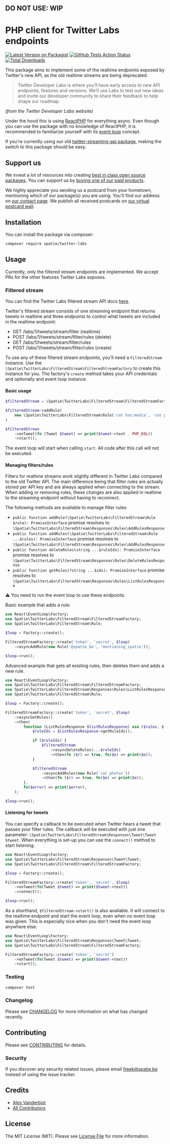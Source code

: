 ## **DO NOT USE: WIP**

# PHP client for Twitter Labs endpoints

[![Latest Version on Packagist](https://img.shields.io/packagist/v/spatie/twitter-labs.svg?style=flat-square)](https://packagist.org/packages/spatie/twitter-labs)
[![GitHub Tests Action Status](https://img.shields.io/github/workflow/status/spatie/twitter-labs/run-tests?label=tests)](https://github.com/spatie/twitter-labs/actions?query=workflow%3Arun-tests+branch%3Amaster)
[![Total Downloads](https://img.shields.io/packagist/dt/spatie/twitter-labs.svg?style=flat-square)](https://packagist.org/packages/spatie/twitter-labs)

This package aims to implement some of the realtime endpoints exposed by Twitter's new API, as the old realtime streams are being deprecated. 

>Twitter Developer Labs is where you’ll have early access to new API endpoints, features and versions. We’ll use Labs to test out new ideas and invite our developer community to share their feedback to help shape our roadmap.

_(from the Twitter Developer Labs website)_

Under the hood this is using [ReactPHP](https://reactphp.org) for everything async. Even though you can use the package with no knowledge of ReactPHP, it is recommended to familiarize yourself with its [event loop](https://reactphp.org/event-loop/) concept.

If you're currently using our old [twitter-streaming-api package](https://github.com/spatie/twitter-streaming-api), making the switch to this package should be easy.

## Support us

We invest a lot of resources into creating [best in class open source packages](https://spatie.be/open-source). You can support us by [buying one of our paid products](https://spatie.be/open-source/support-us). 

We highly appreciate you sending us a postcard from your hometown, mentioning which of our package(s) you are using. You'll find our address on [our contact page](https://spatie.be/about-us). We publish all received postcards on [our virtual postcard wall](https://spatie.be/open-source/postcards).


## Installation

You can install the package via composer:

```bash
composer require spatie/twitter-labs
```

## Usage

Currently, only the filtered stream endpoints are implemented. We accept PRs for the other features Twitter Labs exposes.

### Filtered stream

You can find the Twitter Labs filtered stream API docs [here](https://developer.twitter.com/en/docs/labs/filtered-stream/overview). 

Twitter's filtered stream consists of one streaming endpoint that returns tweets in realtime and three endpoints to control what tweets are included in the realtime endpoint:

- GET /labs/1/tweets/stream/filter (realtime)
- POST /labs/1/tweets/stream/filter/rules (delete)
- GET /labs/1/tweets/stream/filter/rules
- POST /labs/1/tweets/stream/filter/rules (create)

To use any of these filtered stream endpoints, you'll need a `FilteredStream` instance. Use the `\Spatie\TwitterLabs\FilteredStream\FilteredStreamFactory` to create this instance for you. The factory's `create` method takes your API credentials and optionally and event loop instance.

#### Basic usage

``` php
$filteredStream = \Spatie\TwitterLabs\FilteredStream\FilteredStreamFactory::create('token', 'secret');

$filteredStream->addRule(
    new \Spatie\TwitterLabs\FilteredStream\Rule('cat has:media', 'cat photos')
)

$filteredStrean
    ->onTweet(fn (Tweet $tweet) => print($tweet->text . PHP_EOL))
    ->start();
```

The event loop will start when calling  `start`. All code after this call will not be executed.

#### Managing filters/rules

Filters for realtime streams work slightly different in Twitter Labs compared to the old Twitter API. The main difference being that filter rules are actually stored per API key and are always applied when connecting to the stream. When adding or removing rules, these changes are also applied in realtime to the streaming endpoint without having to reconnect.

The following methods are available to manage filter rules:

- `public function addRule(\Spatie\TwitterLabs\FilteredStream\Rule $rule): PromiseInterface` 
  promise resolves to `\Spatie\TwitterLabs\FilteredStream\Responses\Rules\AddRulesResponse`
- `public function addRules(\Spatie\TwitterLabs\FilteredStream\Rule ...$rules): PromiseInterface` 
  promise resolves to `\Spatie\TwitterLabs\FilteredStream\Responses\Rules\AddRulesResponse`
- `public function deleteRules(string ...$ruleIds): PromiseInterface` 
  promise resolves to `\Spatie\TwitterLabs\FilteredStream\Responses\Rules\DeleteRulesResponse`
- `public function getRules(?string ...$ids): PromiseInterface`
  promise resolves to `\Spatie\TwitterLabs\FilteredStream\Responses\Rules\ListRulesResponse`
  
⚠ You need to run the event loop to use these endpoints.

Basic example that adds a rule:

```php
use React\EventLoop\Factory;
use Spatie\TwitterLabs\FilteredStream\FilteredStreamFactory;
use Spatie\TwitterLabs\FilteredStream\Rule;

$loop = Factory::create();

FilteredStreamFactory::create('token', 'secret', $loop)
    ->asyncAddRule(new Rule('@spatie_be', 'mentioning_spatie'));

$loop->run();
```

Advanced example that gets all existing rules, then deletes them and adds a new rule.

```php
use React\EventLoop\Factory;
use Spatie\TwitterLabs\FilteredStream\FilteredStreamFactory;
use Spatie\TwitterLabs\FilteredStream\Responses\Rules\ListRulesResponse;
use Spatie\TwitterLabs\FilteredStream\Rule;

$loop = Factory::create();

FilteredStreamFactory::create('token', 'secret', $loop)
    ->asyncGetRules()
    ->then(
        function (ListRulesResponse $listRulesResponse) use ($rules, $filteredStream) {
            $ruleIds = $listRulesResponse->getRuleIds();

            if ($ruleIds) {
                $filteredStream
                    ->asyncDeleteRules(...$ruleIds)
                    ->then(fn ($r) => true, fn($e) => print($e));
            }

            $filteredStream
                ->asyncAddRules(new Rule('cat photos'))
                ->then(fn ($r) => true, fn($e) => print($e));
        },
        fn($error) => print($error),
    );

$loop->run();
```

#### Listening for tweets

You can specify a callback to be executed when Twitter hears a tweet that passes your filter rules. The callback will be executed with just one parameter: `\Spatie\TwitterLabs\FilteredStream\Responses\Tweet\Tweet $tweet`. When everything is set-up you can use the `connect()` method to start listening.

```php
use React\EventLoop\Factory;
use Spatie\TwitterLabs\FilteredStream\Responses\Tweet\Tweet;
use Spatie\TwitterLabs\FilteredStream\FilteredStreamFactory;

$loop = Factory::create();

FilteredStreamFactory::create('token', 'secret', $loop)
    ->onTweet(fn(Tweet $tweet) => print($tweet->text))
    ->connect();

$loop->run();
```

As a shorthand, `$filteredStream->start()` is also available. It will connect to the realtime endpoint and start the event loop, even when no event loop was given. This is especially nice when you don't need the event loop anywhere else:

```php
use React\EventLoop\Factory;
use Spatie\TwitterLabs\FilteredStream\Responses\Tweet\Tweet;
use Spatie\TwitterLabs\FilteredStream\FilteredStreamFactory;

FilteredStreamFactory::create('token', 'secret')
    ->onTweet(fn(Tweet $tweet) => print($tweet->text))
    ->start();
```

### Testing

``` bash
composer test
```

### Changelog

Please see [CHANGELOG](CHANGELOG.md) for more information on what has changed recently.

## Contributing

Please see [CONTRIBUTING](CONTRIBUTING.md) for details.

### Security

If you discover any security related issues, please email freek@spatie.be instead of using the issue tracker.

## Credits

- [Alex Vanderbist](https://github.com/AlexVanderbist)
- [All Contributors](../../contributors)

## License

The MIT License (MIT). Please see [License File](LICENSE.md) for more information.
